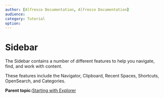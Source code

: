 ```yaml
---
author: [Alfresco Documentation, Alfresco Documentation]
audience: 
category: Tutorial
option: 
---
```


# Sidebar

The Sidebar contains a number of different features to help you navigate, find, and work with content.

These features include the Navigator, Clipboard, Recent Spaces, Shortcuts, OpenSearch, and Categories.

**Parent topic:**[Starting with Explorer](../concepts/cgs-starting.md)

